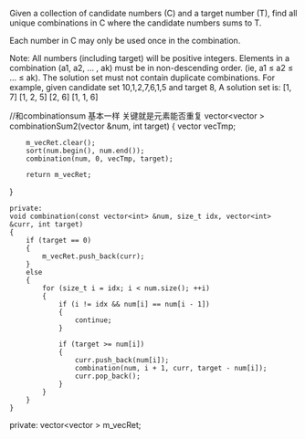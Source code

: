 Given a collection of candidate numbers (C) and a target number (T), find all unique combinations in C where the candidate numbers sums to T.

Each number in C may only be used once in the combination.

Note:
All numbers (including target) will be positive integers.
Elements in a combination (a1, a2, … , ak) must be in non-descending order. (ie, a1 ≤ a2 ≤ … ≤ ak).
The solution set must not contain duplicate combinations.
For example, given candidate set 10,1,2,7,6,1,5 and target 8, 
A solution set is: 
[1, 7] 
[1, 2, 5] 
[2, 6] 
[1, 1, 6] 






//和combinationsum 基本一样 关键就是元素能否重复
vector<vector<int> > combinationSum2(vector<int> &num, int target)
{
        vector<int> vecTmp;
        
        m_vecRet.clear();
        sort(num.begin(), num.end());
        combination(num, 0, vecTmp, target);
        
        return m_vecRet;
}
    
    private:
    void combination(const vector<int> &num, size_t idx, vector<int> &curr, int target)
    {
        if (target == 0)
        {
            m_vecRet.push_back(curr);
        }
        else
        {
            for (size_t i = idx; i < num.size(); ++i)
            {
                if (i != idx && num[i] == num[i - 1])
                {
                    continue;
                }
                
                if (target >= num[i])
                {   
                    curr.push_back(num[i]);
                    combination(num, i + 1, curr, target - num[i]);
                    curr.pop_back();
                }
            }
        }
    }
    
private:
    vector<vector<int> > m_vecRet;
